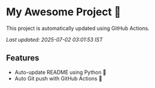 # My Awesome Project 🚀

This project is automatically updated using GitHub Actions.

_Last updated: 2025-07-02 03:01:53 IST_

## Features
- Auto-update README using Python 🐍
- Auto Git push with GitHub Actions 🤖

